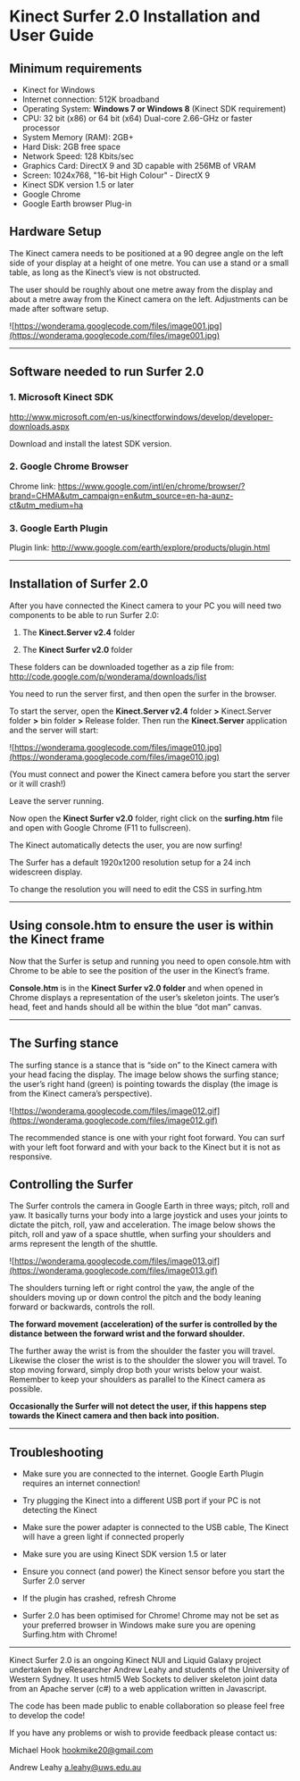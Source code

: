 # Kinect Surfer 2.0 Installation and User Guide #

## Minimum requirements ##

  * Kinect for Windows
  * Internet connection: 512K broadband
  * Operating System: **Windows 7 or Windows 8** (Kinect SDK requirement)
  * CPU: 32 bit (x86) or 64 bit (x64) Dual-core 2.66-GHz or faster processor
  * System Memory (RAM): 2GB+
  * Hard Disk: 2GB free space
  * Network Speed: 128 Kbits/sec
  * Graphics Card: DirectX 9 and 3D capable with 256MB of VRAM
  * Screen: 1024x768, "16-bit High Colour" - DirectX 9
  * Kinect SDK version 1.5 or later
  * Google Chrome
  * Google Earth browser Plug-in

## Hardware Setup ##

The Kinect camera needs to be positioned at a 90 degree angle on the left side of your display at a height of one metre. You can use a stand or a small table, as long as the Kinect’s view is not obstructed.

The user should be roughly about one metre away from the display and about a metre away from the Kinect camera on the left. Adjustments can be made after software setup.


![https://wonderama.googlecode.com/files/image001.jpg](https://wonderama.googlecode.com/files/image001.jpg)


---


## Software needed to run Surfer 2.0 ##

### 1. Microsoft Kinect SDK ###

http://www.microsoft.com/en-us/kinectforwindows/develop/developer-downloads.aspx

Download and install the latest SDK version.
<br />

### 2. Google Chrome Browser ###

Chrome link:
https://www.google.com/intl/en/chrome/browser/?brand=CHMA&utm_campaign=en&utm_source=en-ha-aunz-ct&utm_medium=ha
<br />

### 3. Google Earth Plugin ###

Plugin link:
http://www.google.com/earth/explore/products/plugin.html
<br />


---


## Installation of Surfer 2.0 ##

After you have connected the Kinect camera to your PC you will need two components to be able to run Surfer 2.0:

1. The **Kinect.Server v2.4** folder

2. The **Kinect Surfer v2.0** folder

These folders can be downloaded together as a zip file from:  http://code.google.com/p/wonderama/downloads/list

You need to run the server first, and then open the surfer in the browser.

To start the server, open the **Kinect.Server v2.4** folder **>** Kinect.Server folder **>** bin folder **>** Release folder.
Then run the **Kinect.Server** application and the server will start:

![https://wonderama.googlecode.com/files/image010.jpg](https://wonderama.googlecode.com/files/image010.jpg)

(You must connect and power the Kinect camera before you start the server or it will crash!)

Leave the server running.

Now open the **Kinect Surfer v2.0** folder, right click on the **surfing.htm** file and open with Google Chrome (F11 to fullscreen).

The Kinect automatically detects the user, you are now surfing!

The Surfer has a default 1920x1200 resolution setup for a 24 inch widescreen display.

To change the resolution you will need to edit the CSS in surfing.htm


---


## Using console.htm to ensure the user is within the Kinect frame ##

Now that the Surfer is setup and running you need to open console.htm with Chrome to be able to see the position of the user in the Kinect’s frame.

**Console.htm** is in the **Kinect Surfer v2.0 folder** and when opened in Chrome displays a representation of the user’s skeleton joints.
The user’s head, feet and hands should all be within the blue “dot man” canvas.
<br />

---

## The Surfing stance ##

The surfing stance is a stance that is “side on” to the Kinect camera with your head facing the display. The image below shows the surfing stance; the user’s right hand (green) is pointing towards the display (the image is from the Kinect camera’s perspective).

![https://wonderama.googlecode.com/files/image012.gif](https://wonderama.googlecode.com/files/image012.gif)

The recommended stance is one with your right foot forward. You can surf with your left foot forward and with your back to the Kinect but it is not as responsive.

## Controlling the Surfer ##

The Surfer controls the camera in Google Earth in three ways; pitch, roll and yaw. It basically turns your body into a large joystick and uses your joints to dictate the pitch, roll, yaw and acceleration. The image below shows the pitch, roll and yaw of a space shuttle, when surfing your shoulders and arms represent the length of the shuttle.

![https://wonderama.googlecode.com/files/image013.gif](https://wonderama.googlecode.com/files/image013.gif)

The shoulders turning left or right control the yaw, the angle of the shoulders moving up or down control the pitch and the body leaning forward or backwards, controls the roll.

**The forward movement (acceleration) of the surfer is controlled by the distance between the forward wrist and the forward shoulder.**

The further away the wrist is from the shoulder the faster you will travel. Likewise the closer the wrist is to the shoulder the slower you will travel. To stop moving forward, simply drop both your wrists below your waist. Remember to keep your shoulders as parallel to the Kinect camera as possible.

**Occasionally the Surfer will not detect the user, if this happens step towards the Kinect camera and then back into position.**<br />

---


## Troubleshooting ##

  * Make sure you are connected to the internet. Google Earth Plugin requires an internet connection!

  * Try plugging the Kinect into a different USB port if your PC is not detecting the Kinect

  * Make sure the power adapter is connected to the USB cable, The Kinect will have a green light if connected properly

  * Make sure you are using Kinect SDK version 1.5 or later

  * Ensure you connect (and power) the Kinect sensor before you start the Surfer 2.0 server

  * If the plugin has crashed, refresh Chrome

  * Surfer 2.0 has been optimised for Chrome! Chrome may not be set as your preferred browser in Windows make sure you are opening Surfing.htm with Chrome!


---


Kinect Surfer 2.0 is an ongoing Kinect NUI and Liquid Galaxy project undertaken by eResearcher Andrew Leahy and students of the University of Western Sydney. It uses html5 Web Sockets to deliver skeleton joint data from an Apache server (c#) to a web application written in Javascript.

The code has been made public to enable collaboration so please feel free to develop the code!

If you have any problems or wish to provide feedback please contact us:

Michael Hook                                                          [hookmike20@gmail.com](mailto:hookmike20@gmail.com)

Andrew Leahy
[a.leahy@uws.edu.au](mailto:a.leahy@uws.edu.au)